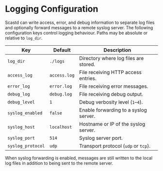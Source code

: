 # Logging Configuration

Scastd can write access, error, and debug information to separate log
files and optionally forward messages to a remote syslog server. The
following configuration keys control logging behaviour. Paths may be
absolute or relative to `log_dir`.

| Key | Default | Description |
| --- | --- | --- |
| `log_dir` | `./logs` | Directory where log files are stored. |
| `access_log` | `access.log` | File receiving HTTP access entries. |
| `error_log` | `error.log` | File receiving error messages. |
| `debug_log` | `debug.log` | File receiving debug output. |
| `debug_level` | `1` | Debug verbosity level (`1`–`4`). |
| `syslog_enabled` | `false` | Enable forwarding to a syslog server. |
| `syslog_host` | `localhost` | Hostname or IP of the syslog server. |
| `syslog_port` | `514` | Syslog server port. |
| `syslog_protocol` | `udp` | Transport protocol (`udp` or `tcp`). |

When syslog forwarding is enabled, messages are still written to the
local log files in addition to being sent to the remote server.
